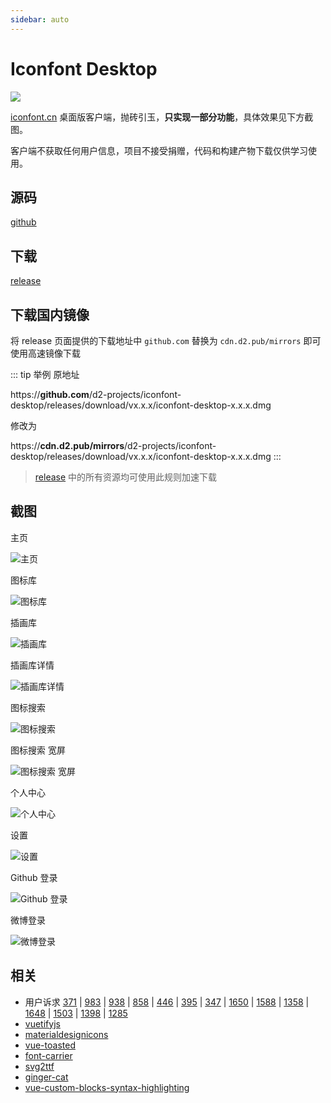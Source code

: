 ```yaml
---
sidebar: auto
---
```


# Iconfont Desktop

![](https://cdn.d2.pub/files/image-hosting/20201201130051.png)

[iconfont.cn](https://www.iconfont.cn/) 桌面版客户端，抛砖引玉，**只实现一部分功能**，具体效果见下方截图。

客户端不获取任何用户信息，项目不接受捐赠，代码和构建产物下载仅供学习使用。

## 源码

[github](https://github.com/d2-projects/iconfont-desktop)

## 下载

[release](https://github.com/d2-projects/iconfont-desktop/releases) 

## 下载国内镜像

将 release 页面提供的下载地址中 `github.com` 替换为 `cdn.d2.pub/mirrors` 即可使用高速镜像下载

::: tip 举例
原地址

https://**github.com**/d2-projects/iconfont-desktop/releases/download/vx.x.x/iconfont-desktop-x.x.x.dmg

修改为

https://**cdn.d2.pub/mirrors**/d2-projects/iconfont-desktop/releases/download/vx.x.x/iconfont-desktop-x.x.x.dmg
:::

> [release](https://github.com/d2-projects/iconfont-desktop/releases) 中的所有资源均可使用此规则加速下载

## 截图

主页

![主页](https://cdn.d2.pub/files/image-hosting/20201201124629.png)

图标库

![图标库](https://cdn.d2.pub/files/image-hosting/20201201124628.png)

插画库

![插画库](https://cdn.d2.pub/files/image-hosting/20201201124630.png)

插画库详情

![插画库详情](https://cdn.d2.pub/files/image-hosting/20201201124631.png)

图标搜索

![图标搜索](https://cdn.d2.pub/files/image-hosting/20201201124626.png)

图标搜索 宽屏

![图标搜索 宽屏](https://cdn.d2.pub/files/image-hosting/20201201124625.png)

个人中心

![个人中心](https://cdn.d2.pub/files/image-hosting/20201201124624.png)

设置

![设置](https://cdn.d2.pub/files/image-hosting/20201201124627.png)

Github 登录

![Github 登录](https://cdn.d2.pub/files/image-hosting/20201201124632.png)

微博登录

![微博登录](https://cdn.d2.pub/files/image-hosting/20201201124633.png)

## 相关

* 用户诉求 [371](https://github.com/thx/iconfont-plus/issues/371) | 
[983](https://github.com/thx/iconfont-plus/issues/983) | 
[938](https://github.com/thx/iconfont-plus/issues/938) | 
[858](https://github.com/thx/iconfont-plus/issues/858) | 
[446](https://github.com/thx/iconfont-plus/issues/446) | 
[395](https://github.com/thx/iconfont-plus/issues/395) | 
[347](https://github.com/thx/iconfont-plus/issues/347) | 
[1650](https://github.com/thx/iconfont-plus/issues/1650) | 
[1588](https://github.com/thx/iconfont-plus/issues/1588) | 
[1358](https://github.com/thx/iconfont-plus/issues/1358) | 
[1648](https://github.com/thx/iconfont-plus/issues/1648) | 
[1503](https://github.com/thx/iconfont-plus/issues/1503) | 
[1398](https://github.com/thx/iconfont-plus/issues/1398) | 
[1285](https://github.com/thx/iconfont-plus/issues/1285)
* [vuetifyjs](https://vuetifyjs.com/zh-Hans/)
* [materialdesignicons](https://materialdesignicons.com/)
* [vue-toasted](https://github.com/shakee93/vue-toasted#options)
* [font-carrier](https://github.com/purplebamboo/font-carrier)
* [svg2ttf](https://github.com/fontello/svg2ttf)
* [ginger-cat](https://icons8.cn/illustrations/style--ginger-cat-1)
* [vue-custom-blocks-syntax-highlighting](https://stackoverflow.com/questions/61164060/vue-custom-blocks-syntax-highlighting)


